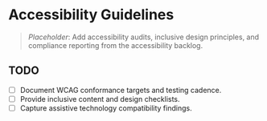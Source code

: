 # Accessibility Guidelines

> _Placeholder_: Add accessibility audits, inclusive design principles, and compliance reporting from the accessibility backlog.

## TODO
- [ ] Document WCAG conformance targets and testing cadence.
- [ ] Provide inclusive content and design checklists.
- [ ] Capture assistive technology compatibility findings.
